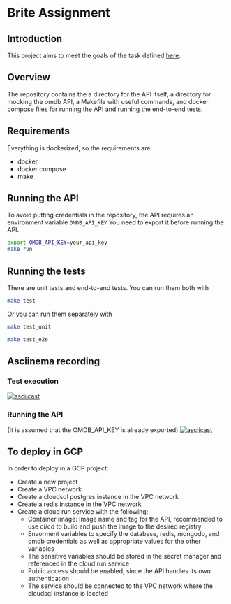 # Brite Assignment

## Introduction

This project aims to meet the goals of the task defined [here](task.md).

## Overview

The repository contains the a directory for the API itself, a directory for mocking the omdb API, a Makefile with useful commands, and docker compose files for running the API and running the end-to-end tests.

## Requirements

Everything is dockerized, so the requirements are:
- docker
- docker compose
- make

## Running the API

To avoid putting credentials in the repository, the API requires an environment variable `OMDB_API_KEY`
You need to export it before running the API.

```bash
export OMDB_API_KEY=your_api_key
make run
```

## Running the tests

There are unit tests and end-to-end tests.
You can run them both with

```bash
make test
```

Or you can run them separately with

```bash
make test_unit
```

```bash
make test_e2e
```

## Asciinema recording
### Test execution
[![asciicast](https://asciinema.org/a/fjK0MOgHqyzgJj6nZjGJep8Ac.svg)](https://asciinema.org/a/fjK0MOgHqyzgJj6nZjGJep8Ac)
### Running the API
(It is assumed that the OMDB_API_KEY is already exported)
[![asciicast](https://asciinema.org/a/t5W5xvsqOW4mVVyJNwgSBhoG1.svg)](https://asciinema.org/a/t5W5xvsqOW4mVVyJNwgSBhoG1)

## To deploy in GCP

In order to deploy in a GCP project:
- Create a new project
- Create a VPC network
- Create a cloudsql postgres instance in the VPC network
- Create a redis instance in the VPC network
- Create a cloud run service with the following:
    - Container image: Image name and tag for the API, recommended to use ci/cd to build and push the image to the desired registry
    - Envorment variables to specify the database, redis, mongodb, and omdb credentials as well as appropriate values for the other variables
    - The sensitive variables should be stored in the secret manager and referenced in the cloud run service
    - Public access should be enabled, since the API handles its own authentication
    - The service should be connected to the VPC network where the cloudsql instance is located
